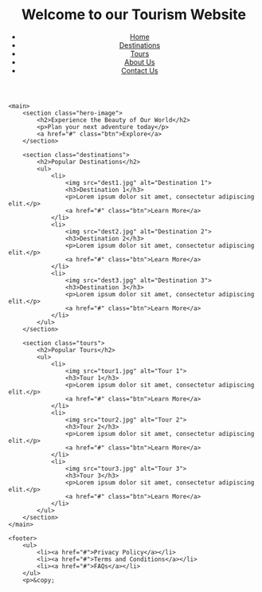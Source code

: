 <!DOCTYPE html>
<html lang="en">
<head>
	<meta charset="UTF-8">
	<meta name="viewport" content="width=device-width, initial-scale=1.0">
	<title>Tourism Website</title>
	<link rel="stylesheet" href="style.css">
</head>
<body>
	<header>
		<h1>Welcome to our Tourism Website</h1>
		<nav>
			<ul>
				<li><a href="#">Home</a></li>
				<li><a href="#">Destinations</a></li>
				<li><a href="#">Tours</a></li>
				<li><a href="#">About Us</a></li>
				<li><a href="#">Contact Us</a></li>
			</ul>
		</nav>
	</header>
	
	<main>
		<section class="hero-image">
			<h2>Experience the Beauty of Our World</h2>
			<p>Plan your next adventure today</p>
			<a href="#" class="btn">Explore</a>
		</section>
		
		<section class="destinations">
			<h2>Popular Destinations</h2>
			<ul>
				<li>
					<img src="dest1.jpg" alt="Destination 1">
					<h3>Destination 1</h3>
					<p>Lorem ipsum dolor sit amet, consectetur adipiscing elit.</p>
					<a href="#" class="btn">Learn More</a>
				</li>
				<li>
					<img src="dest2.jpg" alt="Destination 2">
					<h3>Destination 2</h3>
					<p>Lorem ipsum dolor sit amet, consectetur adipiscing elit.</p>
					<a href="#" class="btn">Learn More</a>
				</li>
				<li>
					<img src="dest3.jpg" alt="Destination 3">
					<h3>Destination 3</h3>
					<p>Lorem ipsum dolor sit amet, consectetur adipiscing elit.</p>
					<a href="#" class="btn">Learn More</a>
				</li>
			</ul>
		</section>
		
		<section class="tours">
			<h2>Popular Tours</h2>
			<ul>
				<li>
					<img src="tour1.jpg" alt="Tour 1">
					<h3>Tour 1</h3>
					<p>Lorem ipsum dolor sit amet, consectetur adipiscing elit.</p>
					<a href="#" class="btn">Learn More</a>
				</li>
				<li>
					<img src="tour2.jpg" alt="Tour 2">
					<h3>Tour 2</h3>
					<p>Lorem ipsum dolor sit amet, consectetur adipiscing elit.</p>
					<a href="#" class="btn">Learn More</a>
				</li>
				<li>
					<img src="tour3.jpg" alt="Tour 3">
					<h3>Tour 3</h3>
					<p>Lorem ipsum dolor sit amet, consectetur adipiscing elit.</p>
					<a href="#" class="btn">Learn More</a>
				</li>
			</ul>
		</section>
	</main>
	
	<footer>
		<ul>
			<li><a href="#">Privacy Policy</a></li>
			<li><a href="#">Terms and Conditions</a></li>
			<li><a href="#">FAQs</a></li>
		</ul>
		<p>&copy;
